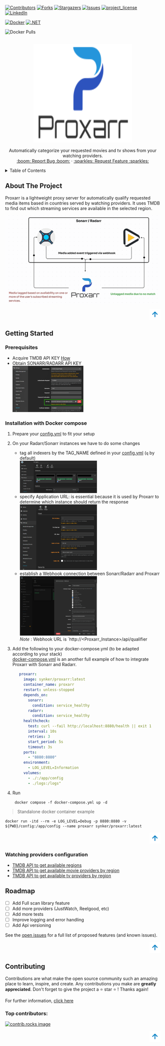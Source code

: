 <a id="readme-top"></a>
[![Contributors][contributors-shield]][contributors-url]
[![Forks][forks-shield]][forks-url]
[![Stargazers][stars-shield]][stars-url]
[![Issues][issues-shield]][issues-url]
[![project_license][license-shield]][license-url]
[![LinkedIn][linkedin-shield]][linkedin-url]

[![Docker](https://github.com/Fazzani/Proxarr/actions/workflows/docker-image.yml/badge.svg)](https://github.com/Fazzani/Proxarr/actions/workflows/docker-image.yml)
[![.NET](https://github.com/Fazzani/Proxarr/actions/workflows/pr.yml/badge.svg)](https://github.com/Fazzani/Proxarr/actions/workflows/pr.yml)

![Docker Pulls](https://img.shields.io/docker/pulls/synker/proxarr)

<!-- PROJECT LOGO -->
<br />
<div align="center">
  <a href="https://github.com/Fazzani/Proxarr">
    <img src="images/logo.png" alt="Logo" width="320" height="320">
  </a>

  <p align="center">
    Automatically categorize your requested movies and tv shows from your watching providers.
    <br />
    <a href="https://github.com/Fazzani/Proxarr/issues/new?labels=bug&template=bug-report.yml">:boom: Report Bug :boom:</a>
    ·
    <a href="https://github.com/Fazzani/Proxarr/issues/new?labels=enhancement&template=feature-request.yml">:sparkles: Request Feature :sparkles:</a>
  </p>
</div>

<!-- TABLE OF CONTENTS -->
<details>
  <summary>Table of Contents</summary>
  <ol>
    <li>
      <a href="#about-the-project">About The Project</a>
    </li>
    <li>
      <a href="#getting-started">Getting Started</a>
      <ul>
        <li><a href="#prerequisites">Prerequisites</a></li>
        <li><a href="#installation-with-docker-compose">Installation with Docker compose</a></li>
      </ul>
    </li>
    <li><a href="#roadmap">Roadmap</a></li>
    <li><a href="#contributing">Contributing</a></li>
  </ol>
</details>

<!-- ABOUT THE PROJECT -->
## About The Project

Proxarr is a lightweight proxy server for automatically qualify requested media items based in countries served by watching providers.
It uses TMDB to find out which streaming services are available in the selected region.

<img src="images/workflow.gif" with="500" />

<p align="right"><a href="#readme-top"><img src="images/back-to-top.png" alt="back to top" width="35" /></a></p>

<!-- GETTING STARTED -->
## Getting Started

### Prerequisites

* Acquire TMDB API KEY
  [How](https://dev.to/codexive_zech/streamlining-your-contribution-how-to-get-your-tmdb-api-key-for-ldbflix-contribution-52gf#:~:text=How%20to%20Obtain%20a%20TMDB%20API%20Key)
* Obtain SONARR/RADARR API KEY<br/>
  <img src="images/arr_api_key.png" width="230">

### Installation with Docker compose

1. Prepare your [config.yml][config-yml] to fit your setup
2. On your Radarr/Sonarr instances we have to do some changes
   - tag all indexers by the TAG_NAME defined in your [config.yml][config-yml] (`q` by default)<br/>
     <img src="images/tagging-indexers.png" width="250" alt="tag indexers" />
   - specify Application URL: is essential because it is used by Proxarr to determine which instance should return the response<br/>
     <img src="images/application_url.png" width="250" alt="Application Url config"/>
   - establish a Webhook connection between Sonarr/Radarr and Proxarr<br/>
     <img src="images/webhook_config.png" width="250" alt="Application Url config"/><br/>
     _Note_ : Webhook URL is `http://<Proxarr_Instance>/api/qualifier
3. Add the following to your docker-compose.yml (to be adapted according to your stack)<br/>
   [docker-compose.yml](docker-compose.yml) is an another full example of how to integrate Proxarr with Sonarr and Radarr.
   ```yaml
      proxarr:
        image: synker/proxarr:latest
        container_name: proxarr
        restart: unless-stopped
        depends_on:
          sonarr:
            condition: service_healthy
          radarr:
            condition: service_healthy
        healthcheck:
          test: curl --fail http://localhost:8880/health || exit 1
          interval: 10s
          retries: 3
          start_period: 5s
          timeout: 3s
        ports:
          - "8880:8880"
        environment:
          - LOG_LEVEL=Information
        volumes:
          - ./:/app/config
          - ./logs:/logs"
   ```
    
4. Run 
   ```shell
    docker compose -f docker-compose.yml up -d
    ```
> Standalone docker container example

```shell
docker run -itd --rm -e LOG_LEVEL=Debug -p 8880:8880 -v ${PWD}/config:/app/config --name proxarr synker/proxarr:latest
```

<p align="right"><a href="#readme-top"><img src="images/back-to-top.png" alt="back to top" width="35" /></a></p>

### Watching providers configuration

- [TMDB API to get available regions](https://developer.themoviedb.org/reference/watch-providers-available-regions)
- [TMDB API to get available movie providers by region](https://developer.themoviedb.org/reference/watch-providers-movie-list)
- [TMDB API to get available tv providers by region](https://developer.themoviedb.org/reference/watch-providers-tv-list)

<!-- ROADMAP -->
## Roadmap

- [ ] Add Full scan library feature
- [ ] Add more providers (JustWatch, Reelgood, etc)
- [ ] Add more tests
- [ ] Improve logging and error handling
- [ ] Add Api versioning
 
See the [open issues](https://github.com/Fazzani/Proxarr/issues) for a full list of proposed features (and known issues).

<p align="right"><a href="#readme-top"><img src="images/back-to-top.png" alt="back to top" width="35" /></a></p>

<!-- CONTRIBUTING -->
## Contributing

Contributions are what make the open source community such an amazing place to learn, inspire, and create. Any contributions you make are **greatly appreciated**.
Don't forget to give the project a :star: star :star: ! Thanks again!

For further information, [click here](CONTRIBUTING.md)

### Top contributors:

<a href="https://github.com/Fazzani/Proxarr/graphs/contributors">
  <img src="https://contrib.rocks/image?repo=Fazzani/Proxarr" alt="contrib.rocks image" />
</a>

<p align="right"><a href="#readme-top"><img src="images/back-to-top.png" alt="back to top" width="35" /></a></p>

<!-- MARKDOWN LINKS & IMAGES -->
[contributors-shield]: https://img.shields.io/github/contributors/Fazzani/Proxarr.svg?style=for-the-badge
[contributors-url]: https://github.com/Fazzani/Proxarr/graphs/contributors
[forks-shield]: https://img.shields.io/github/forks/Fazzani/Proxarr.svg?style=for-the-badge
[forks-url]: https://github.com/Fazzani/Proxarr/network/members
[stars-shield]: https://img.shields.io/github/stars/Fazzani/Proxarr.svg?style=for-the-badge
[stars-url]: https://github.com/Fazzani/Proxarr/stargazers
[issues-shield]: https://img.shields.io/github/issues/Fazzani/Proxarr.svg?style=for-the-badge
[issues-url]: https://github.com/Fazzani/Proxarr/issues
[license-shield]: https://img.shields.io/github/license/Fazzani/Proxarr.svg?style=for-the-badge
[license-url]: https://github.com/Fazzani/Proxarr/blob/master/LICENSE.txt
[linkedin-shield]: https://img.shields.io/badge/-LinkedIn-black.svg?style=for-the-badge&logo=linkedin&colorB=555
[linkedin-url]: https://www.linkedin.com/in/heni-fazzani
[arr-api-key]: images/arr_api_key.png
[config-yml]: ./src/Proxarr.Api/config.yml
